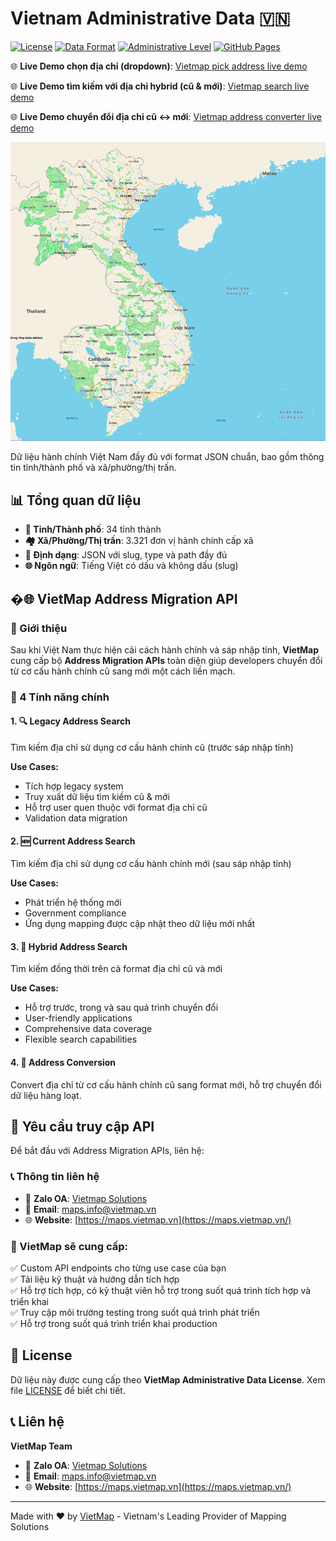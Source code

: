 # Vietnam Administrative Data 🇻🇳

[![License](https://img.shields.io/badge/License-VietMap-blue.svg)](LICENSE)
[![Data Format](https://img.shields.io/badge/Format-JSON-green.svg)](.)
[![Administrative Level](https://img.shields.io/badge/Level-Province%2FWard-orange.svg)](.)
[![GitHub Pages](https://img.shields.io/badge/Demo-GitHub%20Pages-brightgreen.svg)](https://vietmap-company.github.io/vietnam_administrative_address/)

🌐 **Live Demo chọn địa chỉ (dropdown)**: [Vietmap pick address live demo](https://vietmap-company.github.io/vietnam_administrative_address/)

🌐 **Live Demo tìm kiếm với địa chỉ hybrid (cũ & mới)**: [Vietmap search live demo](https://tools.vietmap.vn/staging/)

🌐 **Live Demo chuyển đổi địa chỉ cũ <-> mới**: [Vietmap address converter live demo](https://tools.vietmap.vn/staging/convert-address)

![Preview](./images/new_boundary.png)



Dữ liệu hành chính Việt Nam đầy đủ với format JSON chuẩn, bao gồm thông tin tỉnh/thành phố và xã/phường/thị trấn.

## 📊 Tổng quan dữ liệu

- **📍 Tỉnh/Thành phố**: 34 tỉnh thành
- **🏘️ Xã/Phường/Thị trấn**: 3.321 đơn vị hành chính cấp xã
- **🔄 Định dạng**: JSON với slug, type và path đầy đủ
- **🌐 Ngôn ngữ**: Tiếng Việt có dấu và không dấu (slug)

## �🌐 VietMap Address Migration API

### 🚀 Giới thiệu

Sau khi Việt Nam thực hiện cải cách hành chính và sáp nhập tỉnh, **VietMap** cung cấp bộ **Address Migration APIs** toàn diện giúp developers chuyển đổi từ cơ cấu hành chính cũ sang mới một cách liền mạch.

### 🎯 4 Tính năng chính

#### 1. 🔍 Legacy Address Search
Tìm kiếm địa chỉ sử dụng cơ cấu hành chính cũ (trước sáp nhập tỉnh)

**Use Cases:**
- Tích hợp legacy system
- Truy xuất dữ liệu tìm kiếm cũ & mới
- Hỗ trợ user quen thuộc với format địa chỉ cũ
- Validation data migration

#### 2. 🆕 Current Address Search  
Tìm kiếm địa chỉ sử dụng cơ cấu hành chính mới (sau sáp nhập tỉnh)

**Use Cases:**
- Phát triển hệ thống mới
- Government compliance
- Ứng dụng mapping được cập nhật theo dữ liệu mới nhất

#### 3. 🔄 Hybrid Address Search
Tìm kiếm đồng thời trên cả format địa chỉ cũ và mới

**Use Cases:**
- Hỗ trợ trước, trong và sau quá trình chuyển đổi
- User-friendly applications
- Comprehensive data coverage
- Flexible search capabilities

#### 4. 🔀 Address Conversion
Convert địa chỉ từ cơ cấu hành chính cũ sang format mới, hỗ trợ chuyển đổi dữ liệu hàng loạt.


## 🔑 Yêu cầu truy cập API

Để bắt đầu với Address Migration APIs, liên hệ:

### 📞 Thông tin liên hệ

- 💬 **Zalo OA**: [Vietmap Solutions](https://zalo.me/vietmapmapsapi)
- 📧 **Email**: [maps.info@vietmap.vn](mailto:maps.info@vietmap.vn)  
- 🌐 **Website**: [https://maps.vietmap.vn](https://maps.vietmap.vn/)

### 🎁 VietMap sẽ cung cấp:

✅ Custom API endpoints cho từng use case của bạn  
✅ Tải liệu kỹ thuật và hướng dẫn tích hợp  
✅ Hỗ trợ tích hợp, có kỹ thuật viên hỗ trợ trong suốt quá trình tích hợp và triển khai  
✅ Truy cập môi trường testing trong suốt quá trình phát triển</br>
✅ Hỗ trợ trong suốt quá trình triển khai production

## 📄 License

Dữ liệu này được cung cấp theo **VietMap Administrative Data License**. Xem file [LICENSE](LICENSE) để biết chi tiết.

## 📞 Liên hệ

**VietMap Team**
- 💬 **Zalo OA**: [Vietmap Solutions](https://zalo.me/vietmapmapsapi)
- 📧 **Email**: [maps.info@vietmap.vn](mailto:maps.info@vietmap.vn)
- 🌐 **Website**: [https://maps.vietmap.vn](https://maps.vietmap.vn/)

---

Made with ❤️ by [VietMap](https://www.vietmap.vn/) - Vietnam's Leading Provider of Mapping Solutions
